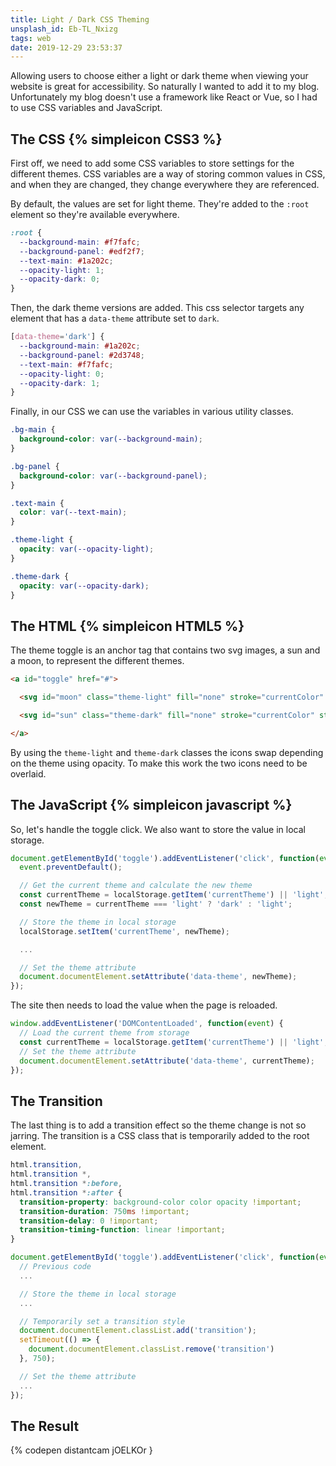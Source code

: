 ```yaml
---
title: Light / Dark CSS Theming
unsplash_id: Eb-TL_Nxizg
tags: web
date: 2019-12-29 23:53:37
---
```


<p class="lead">Allowing users to choose either a light or dark theme when viewing your website is great for accessibility. So naturally I wanted to add it to my blog. Unfortunately my blog doesn't use a framework like React or Vue, so I had to use CSS variables and JavaScript.</p>

## The CSS {% simpleicon CSS3 %}

First off, we need to add some CSS variables to store settings for the different themes. CSS variables are a way of storing common values in CSS, and when they are changed, they change everywhere they are referenced.

By default, the values are set for light theme. They're added to the `:root` element so they're available everywhere.

```css
:root {
  --background-main: #f7fafc;
  --background-panel: #edf2f7;
  --text-main: #1a202c;
  --opacity-light: 1;
  --opacity-dark: 0;
}
```

Then, the dark theme versions are added. This css selector targets any element that has a `data-theme` attribute set to `dark`.

```css
[data-theme='dark'] {
  --background-main: #1a202c;
  --background-panel: #2d3748;
  --text-main: #f7fafc;
  --opacity-light: 0;
  --opacity-dark: 1;
}
```

Finally, in our CSS we can use the variables in various utility classes.

```css
.bg-main {
  background-color: var(--background-main);
}

.bg-panel {
  background-color: var(--background-panel);
}

.text-main {
  color: var(--text-main);
}

.theme-light {
  opacity: var(--opacity-light);
}

.theme-dark {
  opacity: var(--opacity-dark);
}
```

## The HTML {% simpleicon HTML5 %}

The theme toggle is an anchor tag that contains two svg images, a sun and a moon, to represent the different themes.

```html
<a id="toggle" href="#">

  <svg id="moon" class="theme-light" fill="none" stroke="currentColor" stroke-width="2" stroke-linecap="round" stroke-linejoin="round"><path d="M21 12.79A9 9 0 1 1 11.21 3 7 7 0 0 0 21 12.79z" /></svg>

  <svg id="sun" class="theme-dark" fill="none" stroke="currentColor" stroke-width="2" stroke-linecap="round" stroke-linejoin="round"><circle cx="12" cy="12" r="5" /><path d="M12 1v2M12 21v2M4.22 4.22l1.42 1.42M18.36 18.36l1.42 1.42M1 12h2M21 12h2M4.22 19.78l1.42-1.42M18.36 5.64l1.42-1.42" /></svg>

</a>
```

By using the `theme-light` and `theme-dark` classes the icons swap depending on the theme using opacity. To make this work the two icons need to be overlaid.

## The JavaScript {% simpleicon javascript %}

So, let's handle the toggle click. We also want to store the value in local storage.

```js
document.getElementById('toggle').addEventListener('click', function(event) {
  event.preventDefault();

  // Get the current theme and calculate the new theme
  const currentTheme = localStorage.getItem('currentTheme') || 'light';
  const newTheme = currentTheme === 'light' ? 'dark' : 'light';

  // Store the theme in local storage
  localStorage.setItem('currentTheme', newTheme);

  ...

  // Set the theme attribute
  document.documentElement.setAttribute('data-theme', newTheme);
});
```

The site then needs to load the value when the page is reloaded.

```js
window.addEventListener('DOMContentLoaded', function(event) {
  // Load the current theme from storage
  const currentTheme = localStorage.getItem('currentTheme') || 'light';
  // Set the theme attribute
  document.documentElement.setAttribute('data-theme', currentTheme);
});
```

## The Transition

The last thing is to add a transition effect so the theme change is not so jarring. The transition is a CSS class that is temporarily added to the root element.

```css
html.transition,
html.transition *,
html.transition *:before,
html.transition *:after {
  transition-property: background-color color opacity !important;
  transition-duration: 750ms !important;
  transition-delay: 0 !important;
  transition-timing-function: linear !important;
}
```

```js
document.getElementById('toggle').addEventListener('click', function(event) {
  // Previous code
  ...

  // Store the theme in local storage
  ...

  // Temporarily set a transition style
  document.documentElement.classList.add('transition');
  setTimeout(() => {
    document.documentElement.classList.remove('transition')
  }, 750);

  // Set the theme attribute
  ...
});
```

## The Result

{% codepen distantcam jOELKOr }
